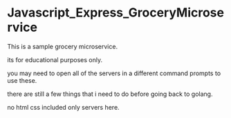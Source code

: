 # Javascript_Express_GroceryMicroservice

This is a sample grocery microservice.

its for educational purposes only.

you may need to open all of the servers in a different command prompts to use these.

there are still a few things that i need to do before going back to golang.

no html css included only servers here.
